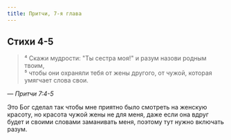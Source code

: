 ```yaml
---
title: Притчи, 7-я глава
---
```


## Стихи 4-5

> ⁴ Скажи мудрости: "Ты сестра моя!" и разум назови родным твоим,  
> ⁵ чтобы они охраняли тебя от жены другого, от чужой, которая умягчает слова свои.

— <cite>Притчи&nbsp;7:4-5</cite>

Это Бог сделал так чтобы мне приятно было смотреть на женскую красоту, но красота чужой жены не для меня,
даже если она вдруг будет и своими словами заманивать меня, поэтому тут нужно включать разум.

